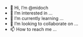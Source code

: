 - 👋 Hi, I’m @midoch
- 👀 I’m interested in ...
- 🌱 I’m currently learning ...
- 💞️ I’m looking to collaborate on ...
- 📫 How to reach me ...

<!---
midoch/midoch is a ✨ special ✨ repository because its `README.md` (this file) appears on your GitHub profile.
You can click the Preview link to take a look at your changes.
--->
